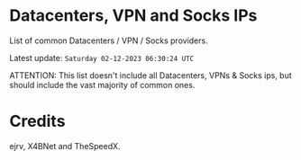 # Datacenters, VPN and Socks IPs
 
List of common Datacenters / VPN / Socks providers. 

Latest update: `Saturday 02-12-2023 06:30:24 UTC` 

ATTENTION: This list doesn't include all Datacenters, VPNs & Socks ips, 
but should include the vast majority of common ones.

# Credits
ejrv, X4BNet and TheSpeedX.
